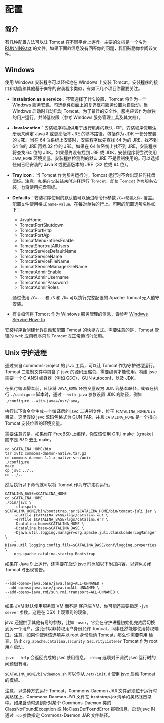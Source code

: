 # 配置

## 简介

有几种配置方法可以让 Tomcat 在不同平台上运行。主要的文档是一个名为 [RUNNING.txt](https://tomcat.apache.org/tomcat-9.0-doc/RUNNING.txt) 的文件。如果下面的信息没有回答你的问题，我们鼓励你参阅该文件。

## Windows

使用 Windows 安装程序可以轻松地在 Windows 上安装 Tomcat。安装程序的接口和功能和其他基于向导的安装程序类似，有如下几个项目你需要关注。

- **Installation as a service**：不管选择了什么设置，Tomcat 将作为一个 Windows 服务安装。勾选组件页面上的复选框将服务设置为自启动，当 Windows 启动时自动启动 Tomcat。为了最佳的安全性，服务应该作为单独的用户运行，并降低权限（参考 Windows 服务管理工具及其文档）。

- **Java location**：安装程序将提供用于运行服务的默认 JRE。安装程序使用注册表来确定 Java 8 或更高版本 JRE 的基本路径，包括作为 JDK 一部分安装的 JRE。当在 64 位系统上安装时，安装程序优先查找 64 为的 JRE，找不到 64 位的 JRE 再找 32 位的 JRE。如果在 64 位系统上找不到 JRE，安装程序将查找 64 位的 JDK。如果最终没有找到 JRE 或 JDK，安装程序将尝试使用 `JAVA_HOME` 环境变量。安装程序检测到的默认 JRE 不是强制使用的。可以选择任何已经安装的 Java 8 或更高版本的 JRE（32 位或 64 位）。

- **Tray icon**：当 Tomcat 作为服务运行时，Tomcat 运行时不会出现任何托盘图标。注意，如果在安装结束时选择运行 Tomcat，即使 Tomcat 作为服务安装，也将使用托盘图标。

- **Defaults**：安装程序使用的默认值可以通过命令行参数 `/C=<配置文件>` 覆盖。配置文件使用格式 `name-value`，在每对单独的行上。可用的配置选项名称如下：

    - JavaHome
    - TomcatPortShutdown
    - TomcatPortHttp
    - TomcatPortAjp
    - TomcatMenuEntriesEnable
    - TomcatShortcutAllUsers
    - TomcatServiceDefaultName
    - TomcatServiceName
    - TomcatServiceFileName
    - TomcatServiceManagerFileName
    - TomcatAdminEnable
    - TomcatAdminUsername
    - TomcatAdminPassword
    - TomcatAdminRoles

    通过使用 `/C=...` 和 `/S` 和 `/D=` 可以执行完整配置的 Apache Tomcat 无人值守安装。
    
- 有关如何将 Tomcat 作为 Windows 服务管理的信息，请参考  [Windows Service How-To](https://tomcat.apache.org/tomcat-9.0-doc/windows-service-howto.html)

安装程序会创建允许启动和配置 Tomcat 的快捷方式。需要注意的是，Tomcat 管理的 web 应用程序只有 Tomcat 在正常运行时使用。

## Unix 守护进程

通过来自 commons-project 的 jsvc 工具，可以让 Tomcat 作为守护进程运行。Tomcat 二进制文件中包含了 jsvc 的源码压缩包，需要编译才能使用。构建 jsvc 需要一个 C ANSI 编译器（例如 GCC），GUN Autoconf，以及 JDK。

在执行编译脚本前，应该将 `JAVA_HOME` 环境变量设为 JDK 的基本路径。或者在执行 `./configure` 脚本时，通过 `--with-java` 参数设置 JDK 的路径，例如  `./configure --with-java=/usr/java`。

执行以下命令会生成一个编译后的 jsvc 二进制文件，位于 `$CATALINA_HOME/bin` 目录。这里假设 jsvc 源码包格式为 GUN TAR，并且 `CATALINA_HOME` 是一个指向 Tomcat 安装位置的环境变量。

需要注意的是，如果你在 FreeBSD 上编译，你应该使用 GNU make（gmake）而不是 BSD 云生 make。

```shell
cd $CATALINA_HOME/bin
tar xvfz commons-daemon-native.tar.gz
cd commons-daemon-1.1.x-native-src/unix
./configure
make
cp jsvc ../..
cd ../..
```

然后执行以下命令就可以将 Tomcat 作为守护进程运行。

```shell
CATALINA_BASE=$CATALINA_HOME
cd $CATALINA_HOME
./bin/jsvc \
    -classpath $CATALINA_HOME/bin/bootstrap.jar:$CATALINA_HOME/bin/tomcat-juli.jar \
    -outfile $CATALINA_BASE/logs/catalina.out \
    -errfile $CATALINA_BASE/logs/catalina.err \
    -Dcatalina.home=$CATALINA_HOME \
    -Dcatalina.base=$CATALINA_BASE \
    -Djava.util.logging.manager=org.apache.juli.ClassLoaderLogManager \
    -Djava.util.logging.config.file=$CATALINA_BASE/conf/logging.properties \
    org.apache.catalina.startup.Bootstrap
```

如果在 Java 9 上运行，还需要在启动 jsvc 时添加以下附加内容，以避免关闭 Tomcat 时出现警告。

```shell
...
--add-opens=java.base/java.lang=ALL-UNNAMED \
--add-opens=java.base/java.io=ALL-UNNAMED \
--add-opens=java.rmi/sun.rmi.transport=ALL-UNNAMED \
...
```

如果 JVM 默认使用服务器 VM 而不是 客户端 VM，你可能还需要指定 `-jvm server` 参数。这是在 OSX 上观察到的现象。

jsvc 还提供了其他有用的参数，比如 `-user`，它会在守护进程初始化完成后切换到另一个用户。这允许以非特权用户身份允许 Tomcat，同事任然能够使用特权端口。注意，如果你使用该选项并以 root 身份启动 Tomcat，那么你需要禁用 检查，防止 `org.apache.catalina.security.SecurityListener` Tomcat 作为 root 用户启动。

`jsvc --help` 会返回完成的 jsvc 使用信息。`-debug` 选项对于调试 jsvc 运行时的问题很有用。

 `$CATALINA_HOME/bin/daemon.sh` 可以作从 `/etc/init.d` 使用 jsvc 启动 Tomcat 的模板。

注意，以这种方式运行 Tomcat，Commons-Daemon JAR 文件必须位于运行时类路径上。Commons-Daemon JAR 文件在 bootstrap.jar 清单的类路径目录中。如果启动时遇到针对某个 Commons-Daemon 类的 ClassNotFoundException 或 NoClassDefFoundError 报错信息，启动 jsvc 时通过 `-cp` 参数指定 Commons-Daemon JAR 文件路径。